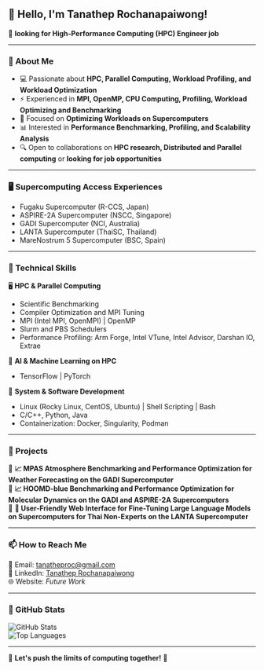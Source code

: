 ## 👋 Hello, I'm Tanathep Rochanapaiwong!

🚀 **looking for High-Performance Computing (HPC) Engineer job**  

---

### 🔧 About Me
- 💻 Passionate about **HPC, Parallel Computing, Workload Profiling, and Workload Optimization**
- ⚡ Experienced in **MPI, OpenMP, CPU Computing, Profiling, Workload Optimizing and Benchmarking**
- 🎯 Focused on **Optimizing Workloads on Supercomputers**
- 📊 Interested in **Performance Benchmarking, Profiling, and Scalability Analysis**
- 🔍 Open to collaborations on **HPC research, Distributed and Parallel computing** or **looking for job opportunities**

---

### 🖥 Supercomputing Access Experiences
- Fugaku Supercomputer (R-CCS, Japan)
- ASPIRE-2A Supercomputer (NSCC, Singapore)
- GADI Supercomputer (NCI, Australia)
- LANTA Supercomputer (ThaiSC, Thailand)
- MareNostrum 5 Supercomputer (BSC, Spain)

---

### 🔨 Technical Skills

🖥 **HPC & Parallel Computing**  
- Scientific Benchmarking
- Compiler Optimization and MPI Tuning
- MPI (Intel MPI, OpenMPI) | OpenMP
- Slurm and PBS Schedulers 
- Performance Profiling: Arm Forge, Intel VTune, Intel Advisor, Darshan IO, Extrae 

🧠 **AI & Machine Learning on HPC**  
- TensorFlow | PyTorch

🔧 **System & Software Development**  
- Linux (Rocky Linux, CentOS, Ubuntu) | Shell Scripting | Bash  
- C/C++, Python, Java 
- Containerization: Docker, Singularity, Podman

---

### 📌 Projects

🔹 **📈 MPAS Atmosphere Benchmarking and Performance Optimization for Weather Forecasting on the GADI Supercomputer**  
🔹 **📈 HOOMD-blue Benchmarking and Performance Optimization for Molecular Dynamics on the GADI and ASPIRE-2A Supercomputers**  
🔹 **🚌 User-Friendly Web Interface for Fine-Tuning Large Language Models on Supercomputers for Thai Non-Experts on the LANTA Supercomputer**  
  
---

### 📫 How to Reach Me

📧 Email: tanatheproc@gmail.com  
💼 LinkedIn: [Tanathep Rochanapaiwong](https://www.linkedin.com/in/tanathep-rochanapaiwong-6107a6268)  
🌐 Website: *Future Work*

---

### 🎯 GitHub Stats

![GitHub Stats](https://github-readme-stats.vercel.app/api?username=yourusername&show_icons=true&theme=radical)  
![Top Languages](https://github-readme-stats.vercel.app/api/top-langs/?username=yourusername&layout=compact&theme=radical)  

---

🌟 **Let's push the limits of computing together!** 🚀

